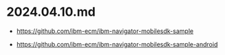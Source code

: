 

# 2024.04.10.md

* https://github.com/ibm-ecm/ibm-navigator-mobilesdk-sample

* https://github.com/ibm-ecm/ibm-navigator-mobilesdk-sample-android

